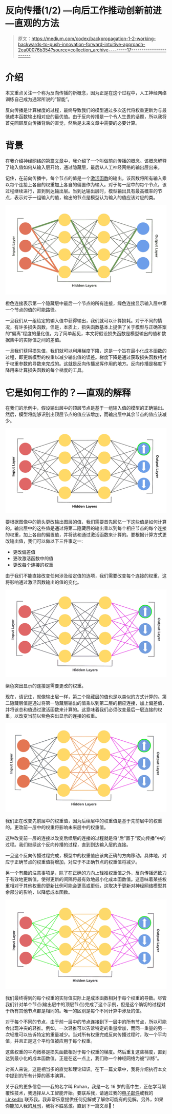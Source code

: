 # 反向传播(1/2) —向后工作推动创新前进—直观的方法

> 原文：<https://medium.com/codex/backpropagation-1-2-working-backwards-to-push-innovation-forward-intuitive-approach-2ea00076b354?source=collection_archive---------17----------------------->

# 介绍

本文重点关注一个称为反向传播的新概念，因为正是在这个过程中，人工神经网络训练自己成为通常所说的“智能”。

反向传播是计算梯度的过程，最终导致我们的模型通过多次迭代将权重更新为与最低成本函数输出相对应的最优值。由于反向传播是一个令人生畏的话题，所以我将首先回顾反向传播背后的直觉，然后是未来文章中需要的必要计算。

# 背景

在我介绍神经网络的第[篇文章](https://rohjag18.medium.com/how-an-algorithm-was-made-to-think-like-the-brain-c424fc05f46e)中，我介绍了一个叫做前向传播的概念。该概念解释了输入值如何从输入层开始，通过隐藏层，最后从人工神经网络的输出层出来。

记住，在前向传播中，每个节点的值是一个[激活函数](https://rohjag18.medium.com/activation-functions-4130bbbb2e3e)的输出，该函数将所有输入乘以每个连接上各自的权重加上各自的偏置作为输入。对于每一层中的每个节点，该过程继续进行，直到到达输出层。当到达输出层时，模型输出具有最高概率的节点，表示对于一组输入的值，输出的节点是模型认为输入的值应该对应的类。

![](img/8dc5ce061b32765bbd81577292b409ab.png)

橙色连接表示第一个隐藏层中最后一个节点的所有连接，绿色连接显示输入层中第一个节点的值的可能路径。

一旦我们从一组给定的输入值中获得输出，我们就可以计算损耗。对于不同的情况，有许多损失函数，但是，本质上，损失函数基本上提供了关于模型与正确答案的“偏离”程度的量化值。为了简单起见，本文将假设损失函数是模型输出的值和数据集中的实际值之间的差值。

一旦我们获得损失值，我们就可以利用梯度下降，这是一个旨在最小化成本函数的过程，即更新模型的权重以减少输出值的误差。梯度下降是通过获取损失函数相对于权重参数的导数来完成的。这就是反向传播发挥作用的地方。反向传播是梯度下降用来计算损失函数的每个梯度的工具。

# 它是如何工作的？—直观的解释

在我们的示例中，假设输出层中的顶层节点是基于一组输入值的模型的正确输出。然后，模型将能够识别出顶层节点的值应该增加，而输出层中其余节点的值应该减少。

![](img/e9daad6ef42d1bb537d290586bd93960.png)

要根据图像中的箭头更改输出图层的值，我们需要首先回忆一下这些值是如何计算的。输出层中的这些值是通过将第二隐藏层的输出乘以到每个相应节点的每个连接的权重，加上各自的偏置值，并将该和通过激活函数来计算的。要根据计算方式更改输出值，我们可以做以下三件事之一:

*   更改偏差值
*   更改激活函数中的值
*   更改每个连接的权重

由于我们不能直接改变任何涉及给定值的选项，我们需要改变每个连接的权重，这将影响通过激活函数输出的值的变化。

![](img/e42edc6d11c16a1fecb08510664c1707.png)

紫色突出显示的连接是需要更改的权重。

现在，请记住，就像输出层一样，第二个隐藏层的值也是以类似的方式计算的。第二隐藏层值是通过将第一隐藏层输出的值乘以到第二层的相应连接，加上偏差值，并将该总和值通过激活函数来计算的。这意味着我们必须改变最后一层连接的权重，以改变当前以紫色突出显示的连接的权重。

![](img/9f820a74a84ff2eef7124685fe3f99db.png)

我们正在改变先前层中的权重值，因为后续层中的权重值是基于先前层中的权重的。更改前一层中的权重将影响未来层中的权重值。

这种改变前一层的连接以改变后续层的连接的过程就是将“后”置于“反向传播”中的过程。我们继续这个反向传播的过程，直到到达输入层的连接。

一旦这个反向传播过程完成，模型中的权重值应该向正确的方向移动。具体地，对应于正确节点的权重值将增加，对应于不正确节点的权重值将减少。

另一个有趣的注意事项是，除了在正确的方向上轻推权重值之外，反向传播还致力于有效地更新值，使得更新的间隔将最有效地最小化成本函数值。这意味着某些权重相对于其他权重的更新比例可能会更高或更低，这取决于更新对神经网络模型其余部分的影响，以降低成本函数。

![](img/6746146fe259c28a12c4fddb648b400d.png)

我们最终得到的每个权重的实际值实际上是成本函数相对于每个权重的导数。尽管我们针对单个节点(输出层中的顶层节点)完成了这个示例，但是这个确切的过程对于所有其他节点都是相同的。唯一的区别是每个不同计算中涉及的值。

对于每个不同的节点，由于前一层中的节点连接到下一层中的所有节点，所以可能会出现冲突的轻推。例如，一次轻推可以告诉特定的重量增加，而同一重量的另一次轻推可以告诉特定的重量减少。当对所有权重完成反向传播过程时，取一个平均值，并且正是这个平均值被应用于每个权重。

这些权重的平均微移是损失函数相对于每个权重的梯度。然后重复这些梯度，直到达到最小化的成本函数值。正是在这一点上，我们称一个神经网络为被“训练”。

对某人来说，这是相当多的直觉和理论知识。在下一篇文章中，我将介绍执行本文中提到的所有计算的基本演算。

关于我的更多信息——我的名字叫 Rohan，我是一名 16 岁的高中生，正在学习颠覆性技术，我选择从人工智能开始。要联系我，请通过我的[电子邮件](http://rohjag18@gmail.com/)或我的 [LinkedIn](https://www.linkedin.com/in/rohan-jagtap-1a07151b0/) 联系我。我非常乐意提供任何见解或了解你可能有的见解。另外，如果你能加入我的[月刊](https://rohanjagtap.substack.com/p/coming-soon?r=baakt&utm_campaign=post&utm_medium=web&utm_source=copy)，我将不胜感激。直到下一篇文章👋！